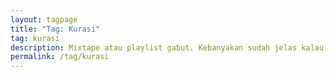 ```yaml
---
layout: tagpage
title: "Tag: Kurasi"
tag: kurasi
description: Mixtape atau playlist gabut. Kebanyakan sudah jelas kalau dominasi musik indie, tapi ya ga selalu tentang indie sih. Wajib dengerin kalau mau join anak skena & kalcer lokal.
permalink: /tag/kurasi
---
```

